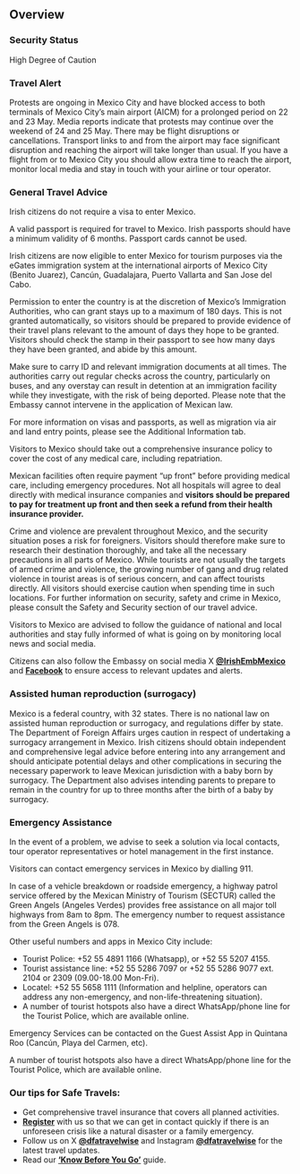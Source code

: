 ## Overview

### **Security Status**

High Degree of Caution

### **Travel Alert**

Protests are ongoing in Mexico City and have blocked access to both terminals of Mexico City’s main airport (AICM) for a prolonged period on 22 and 23 May. Media reports indicate that protests may continue over the weekend of 24 and 25 May. There may be flight disruptions or cancellations. Transport links to and from the airport may face significant disruption and reaching the airport will take longer than usual. If you have a flight from or to Mexico City you should allow extra time to reach the airport, monitor local media and stay in touch with your airline or tour operator.

### **General Travel Advice**

Irish citizens do not require a visa to enter Mexico.

A valid passport is required for travel to Mexico. Irish passports should have a minimum validity of 6 months. Passport cards cannot be used.

Irish citizens are now eligible to enter Mexico for tourism purposes via the eGates immigration system at the international airports of Mexico City (Benito Juarez), Cancún, Guadalajara, Puerto Vallarta and San Jose del Cabo.

Permission to enter the country is at the discretion of Mexico’s Immigration Authorities, who can grant stays up to a maximum of 180 days. This is not granted automatically, so visitors should be prepared to provide evidence of their travel plans relevant to the amount of days they hope to be granted. Visitors should check the stamp in their passport to see how many days they have been granted, and abide by this amount.

Make sure to carry ID and relevant immigration documents at all times. The authorities carry out regular checks across the country, particularly on buses, and any overstay can result in detention at an immigration facility while they investigate, with the risk of being deported. Please note that the Embassy cannot intervene in the application of Mexican law.

For more information on visas and passports, as well as migration via air and land entry points, please see the Additional Information tab.

Visitors to Mexico should take out a comprehensive insurance policy to cover the cost of any medical care, including repatriation.

Mexican facilities often require payment “up front” before providing medical care, including emergency procedures. Not all hospitals will agree to deal directly with medical insurance companies and **visitors should be prepared to pay for treatment up front and then seek a refund from their health insurance provider.**

Crime and violence are prevalent throughout Mexico, and the security situation poses a risk for foreigners. Visitors should therefore make sure to research their destination thoroughly, and take all the necessary precautions in all parts of Mexico. While tourists are not usually the targets of armed crime and violence, the growing number of gang and drug related violence in tourist areas is of serious concern, and can affect tourists directly. All visitors should exercise caution when spending time in such locations. For further information on security, safety and crime in Mexico, please consult the Safety and Security section of our travel advice.

Visitors to Mexico are advised to follow the guidance of national and local authorities and stay fully informed of what is going on by monitoring local news and social media.

Citizens can also follow the Embassy on social media X [**@IrishEmbMexico**](https://twitter.com/IrishEmbMexico?ref_src=twsrc%5Egoogle%7Ctwcamp%5Eserp%7Ctwgr%5Eauthor) and [**Facebook**](https://www.facebook.com/IrishEmbMexico) to ensure access to relevant updates and alerts.

### **Assisted human reproduction** (**surrogacy)**

Mexico is a federal country, with 32 states. There is no national law on assisted human reproduction or surrogacy, and regulations differ by state. The Department of Foreign Affairs urges caution in respect of undertaking a surrogacy arrangement in Mexico. Irish citizens should obtain independent and comprehensive legal advice before entering into any arrangement and should anticipate potential delays and other complications in securing the necessary paperwork to leave Mexican jurisdiction with a baby born by surrogacy. The Department also advises intending parents to prepare to remain in the country for up to three months after the birth of a baby by surrogacy.

### **Emergency Assistance**

In the event of a problem, we advise to seek a solution via local contacts, tour operator representatives or hotel management in the first instance.

Visitors can contact emergency services in Mexico by dialling 911.

In case of a vehicle breakdown or roadside emergency, a highway patrol service offered by the Mexican Ministry of Tourism (SECTUR) called the Green Angels (Angeles Verdes) provides free assistance on all major toll highways from 8am to 8pm. The emergency number to request assistance from the Green Angels is 078.

Other useful numbers and apps in Mexico City include:

* Tourist Police: +52 55 4891 1166 (Whatsapp), or +52 55 5207 4155.
* Tourist assistance line: +52 55 5286 7097 or +52 55 5286 9077 ext. 2104 or 2309 (09.00-18.00 Mon-Fri).
* Locatel: +52 55 5658 1111 (Information and helpline, operators can address any non-emergency, and non-life-threatening situation).
* A number of tourist hotspots also have a direct WhatsApp/phone line for the Tourist Police, which are available online.

Emergency Services can be contacted on the Guest Assist App in Quintana Roo (Cancún, Playa del Carmen, etc).

A number of tourist hotspots also have a direct WhatsApp/phone line for the Tourist Police, which are available online.

### **Our tips for Safe Travels:**

* Get comprehensive travel insurance that covers all planned activities.
* [**Register**](https://www.ireland.ie/en/dfa/overseas-travel/citizens-registration/) with us so that we can get in contact quickly if there is an unforeseen crisis like a natural disaster or a family emergency.
* Follow us on X [**@dfatravelwise**](https://www.twitter.com/DFATravelWise) and Instagram [**@dfatravelwise**](https://www.instagram.com/dfatravelwise/) for the latest travel updates.
* Read our [**‘Know Before You Go’**](https://www.ireland.ie/en/dfa/overseas-travel/know-before-you-go/) guide.